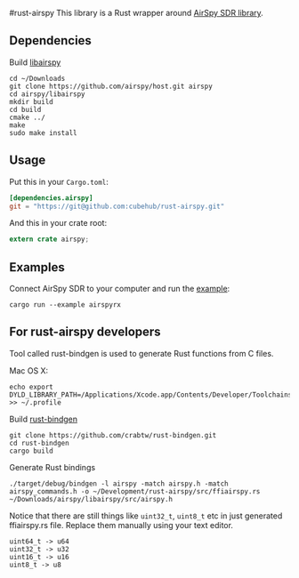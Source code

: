 #rust-airspy
This library is a Rust wrapper around [AirSpy SDR library](https://github.com/airspy/host/tree/master/libairspy).

## Dependencies

Build [libairspy](https://github.com/airspy/host/tree/master/libairspy)

    cd ~/Downloads
    git clone https://github.com/airspy/host.git airspy
    cd airspy/libairspy
    mkdir build
    cd build
    cmake ../
    make
    sudo make install

## Usage
Put this in your `Cargo.toml`:

```toml
[dependencies.airspy]
git = "https://git@github.com:cubehub/rust-airspy.git"
```

And this in your crate root:

```rust
extern crate airspy;
```

## Examples

Connect AirSpy SDR to your computer and run the [example](https://github.com/cubehub/rust-airspy/blob/master/examples/airspyrx.rs):

    cargo run --example airspyrx

## For rust-airspy developers

Tool called rust-bindgen is used to generate Rust functions from C files.

Mac OS X:

    echo export DYLD_LIBRARY_PATH=/Applications/Xcode.app/Contents/Developer/Toolchains/XcodeDefault.xctoolchain/usr/lib/:$DYLD_LIBRARY_PATH >> ~/.profile

Build [rust-bindgen](https://github.com/crabtw/rust-bindgen)

    git clone https://github.com/crabtw/rust-bindgen.git
    cd rust-bindgen
    cargo build

Generate Rust bindings

    ./target/debug/bindgen -l airspy -match airspy.h -match airspy_commands.h -o ~/Development/rust-airspy/src/ffiairspy.rs ~/Downloads/airspy/libairspy/src/airspy.h

Notice that there are still things like `uint32_t`, `uint8_t` etc in just generated ffiairspy.rs file. Replace them manually using your text editor.

    uint64_t -> u64
    uint32_t -> u32
    uint16_t -> u16
    uint8_t -> u8
